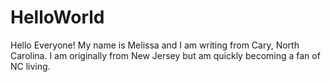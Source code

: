 # HelloWorld



Hello Everyone! My name is Melissa and I am writing from Cary, North Carolina. I am originally from New Jersey but am quickly becoming a fan of NC living.

